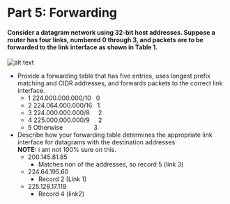 # Part 5: Forwarding
#### Consider a datagram network using 32-bit host addresses. Suppose a router has four links, numbered 0 through 3, and packets are to be forwarded to the link interface as shown in Table 1.
![alt text](https://github.com/Kayui/tsamnotes/blob/master/Main%20Exam%202015/table1.png "Table 1")
* Provide a forwarding table that has five entries, uses longest prefix matching and CIDR addresses, and forwards packets to the correct link interface.
    * 1 224.000.000.000/10&nbsp;&nbsp;&nbsp;0
    * 2 224.064.000.000/16&nbsp;&nbsp;&nbsp;1
    * 3 224.000.000.000/8&nbsp;&nbsp;&nbsp;&nbsp;&nbsp;2
    * 4 225.000.000.000/9&nbsp;&nbsp;&nbsp;&nbsp;&nbsp;2
    * 5 Otherwise&nbsp;&nbsp;&nbsp;&nbsp;&nbsp;&nbsp;&nbsp;&nbsp;&nbsp;&nbsp;&nbsp;&nbsp;&nbsp;&nbsp;&nbsp;&nbsp;&nbsp;&nbsp;3
* Describe how your forwarding table determines the appropriate link interface for datagrams with the destination addresses:  
**NOTE:** i am not 100% sure on this.
    * 200.145.81.85
        * Matches non of the addresses, so record 5 (link 3)
    * 224.64.195.60
        * Record 2 (Link 1)
    * 225.128.17.119
        * Record 4 (link2)

